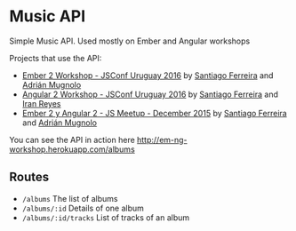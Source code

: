 # Music API

Simple Music API. Used mostly on Ember and Angular workshops

Projects that use the API:
* [Ember 2 Workshop - JSConf Uruguay 2016](https://github.com/ember-montevideo/jsconf-uy-workshop) by [Santiago Ferreira](https://github.com/san650) and [Adrián Mugnolo](https://github.com/xymbol)
* [Angular 2 Workshop - JSConf Uruguay 2016](https://github.com/AngularMVD/ng-music) by [Santiago Ferreira](https://github.com/san650) and [Iran Reyes](https://github.com/iranreyes)
* [Ember 2 y Angular 2 - JS Meetup - December 2015](https://github.com/ember-montevideo/em-ng-workshop) by [Santiago Ferreira](https://github.com/san650) and [Adrián Mugnolo](https://github.com/xymbol)

You can see the API in action here http://em-ng-workshop.herokuapp.com/albums

## Routes

* `/albums` The list of albums
* `/albums/:id` Details of one album
* `/albums/:id/tracks` List of tracks of an album
